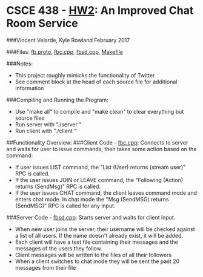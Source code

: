 # CSCE 438 - [HW2](https://tamu.blackboard.com/bbcswebdav/pid-3067282-dt-content-rid-21408663_1/courses/CSCE.438.1711.M1/hw2.pdf): An Improved Chat Room Service
###Vincent Velarde, Kyle Rowland
February 2017

###Files: [fb.proto](https://github.com/vinvelarde/CSCE438-HW2/blob/master/fb.proto), [fbc.cpp](https://github.com/vinvelarde/CSCE438-HW2/blob/master/fbc.cpp), [fbsd.cpp](https://github.com/vinvelarde/CSCE438-HW2/blob/master/fbsd.cpp), [Makefile](https://github.com/vinvelarde/CSCE438-HW2/blob/master/Makefile)

###Notes:
  - This project roughly mimicks the functionality of Twitter
  - See comment block at the head of each source file for additional information
  

###Compiling and Running the Program:
- Use "make all" to compile and "make clean" to clear everything but source files
- Run server with "./server <port>"
- Run client with "./client <hostname> <port> <username>"

##Functionality Overview:
###Client Code - [fbc.cpp](https://github.com/vinvelarde/CSCE438-HW2/blob/master/fbc.cpp): 
Connects to server and waits for user to issue commands, then takes some action based on the command:
- If user issues LIST command, the "List (User) returns (stream user)" RPC is called.
- If the user issues JOIN or LEAVE command, the "Following (Action) returns (SendMsg)" RPC is called.
- If the user issues CHAT command, the client leaves command mode and enters chat mode. In chat mode the "Msg (SendMSG) returns (SendMSG)"    RPC is called for any input.

###Server Code - [fbsd.cpp](https://github.com/vinvelarde/CSCE438-HW2/blob/master/fbsd.cpp):
Starts server and waits for client input.
- When new user joins the server, their username will be checked against a list of all users. If the name doesn't already exist, it will be added.
- Each client will have a text file containing their messages and the messages of the users they follow.
- Client messages will be written to the files of all their followers
- When a client switches to chat mode they will be sent the past 20 messages from their file
